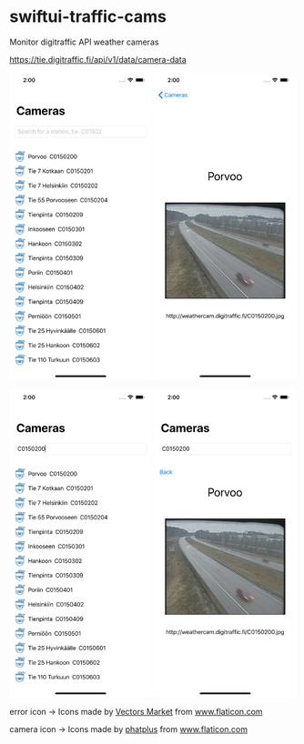 # swiftui-traffic-cams
Monitor digitraffic API weather cameras

https://tie.digitraffic.fi/api/v1/data/camera-data

<p float="left" >
  <img src=https://github.com/kariIT/swiftui-traffic-cams/blob/master/Simulator%20Screen%20Shot%20-%20iPhone%2011%20Pro%20Max%20-%202020-02-21%20at%2014.00.09.png width=250px>

  <img src=https://github.com/kariIT/swiftui-traffic-cams/blob/master/Simulator%20Screen%20Shot%20-%20iPhone%2011%20Pro%20Max%20-%202020-02-21%20at%2014.00.25.png width=250px>
</p>

<p float="left" >
  <img src=https://github.com/kariIT/swiftui-traffic-cams/blob/master/Simulator%20Screen%20Shot%20-%20iPhone%2011%20Pro%20Max%20-%202020-02-21%20at%2014.00.33.png width=250px>

  <img src=https://github.com/kariIT/swiftui-traffic-cams/blob/master/Simulator%20Screen%20Shot%20-%20iPhone%2011%20Pro%20Max%20-%202020-02-21%20at%2014.00.36.png width=250px>
</p>

<p float="left" >
  error icon -> Icons made by <a href="https://www.flaticon.com/authors/vectors-market" title="Vectors Market">Vectors Market</a> from <a href="https://www.flaticon.com/" title="Flaticon"> www.flaticon.com</a>
</p>
<p float="left" >
  camera icon -> Icons made by <a href="https://www.flaticon.com/authors/phatplus" title="phatplus">phatplus</a> from <a href="https://www.flaticon.com/" title="Flaticon">www.flaticon.com</a>
</p>
